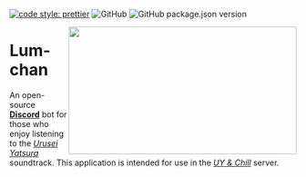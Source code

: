 [![code style: prettier](https://img.shields.io/badge/code_style-prettier-ff69b4.svg?style=flat-square)](https://github.com/prettier/prettier)
![GitHub](https://img.shields.io/github/license/dandyvalentine/lum-chan?style=flat-square)
![GitHub package.json version](https://img.shields.io/github/package-json/v/dandyvalentine/lum-chan?style=flat-square)

<img align="right" src="https://fanart.tv/fanart/tv/75113/hdclearart/urusei-yatsura-59d30ea8ed8bb.png?raw=true" height="225" width="400">

# Lum-chan #
An open-source [__Discord__](https://discord.com/) bot for those who enjoy listening to the [_Urusei Yatsura_](https://en.wikipedia.org/wiki/Urusei_Yatsura) soundtrack. This application is intended for use in the [_UY & Chill_](https://discord.gg/6F8HdGK3VE) server.
